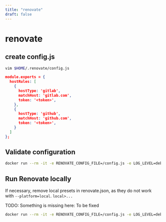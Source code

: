 ```yaml
---
title: "renovate"
draft: false
---
```


# renovate

## create config.js

```bash
vim $HOME/.renovate/config.js
```

```json
module.exports = {
  hostRules: [
    {
      hostType: 'gitlab',
      matchHost: 'gitlab.com',
      token: '<token>',
    },
    {
      hostType: 'github',
      matchHost: 'github.com',
      token: '<token>',
    }
  ]
};
```

## Validate configuration

```bash
docker run --rm -it -e RENOVATE_CONFIG_FILE=/config.js -e LOG_LEVEL=debug -v "$(pwd)":/app -v $HOME/.renovate/config.js:/config.js renovate/renovate bash -c "git config --global --add safe.directory '*' && cd /app && renovate-config-validator"
```

## Run Renovate locally
If necessary, remove local presets in renovate.json, as they do not work with `--platform=local`.
`local>...`

TODO: Something is missing here: To be fixed

```bash
docker run --rm -it -e RENOVATE_CONFIG_FILE=/config.js -e LOG_LEVEL=debug -v "$(pwd)":/app -v $HOME/.renovate/config.js:/config.js -v .:/app renovate/renovate --platform=local --path=/app
```
